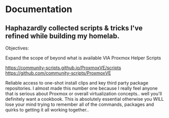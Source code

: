 <h1>Documentation</h1>

<h2>Haphazardly collected scripts & tricks I've refined while building my homelab.</h2>

Objectives:

  Expand the scope of beyond what is available VIA Proxmox Helper Scripts

  <https://community-scripts.github.io/ProxmoxVE/scripts>
  <https://github.com/community-scripts/ProxmoxVE>

  Reliable access to one-shot install clips and key third party package repositories. I almost made this number one because I really feel anyone that is serious about
  Proxmox or overall virtualization concepts.. well you'll definitely want a cookbook. This is absolutely essential otherwise you WILL lose your mind trying to remember
  all of the commands, packages and quirks to getting it all working together..
